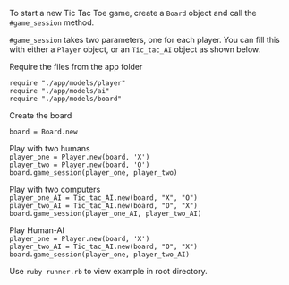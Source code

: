 To start a new Tic Tac Toe game, create a `Board` object and call the `#game_session` method.

`#game_session` takes two parameters, one for each player. You can fill this with either a `Player` object, or an `Tic_tac_AI` object as shown below.

Require the files from the app folder

`require "./app/models/player"`  
`require "./app/models/ai"`  
`require "./app/models/board"`


Create the board

`board = Board.new`

Play with two humans  
`player_one = Player.new(board, 'X')`  
`player_two = Player.new(board, 'O')`  
`board.game_session(player_one, player_two)`  

Play with two computers  
`player_one_AI = Tic_tac_AI.new(board, "X", "O")`  
`player_two_AI = Tic_tac_AI.new(board, "O", "X")`  
`board.game_session(player_one_AI, player_two_AI)`    

Play Human-AI  
`player_one = Player.new(board, 'X')`  
`player_two_AI = Tic_tac_AI.new(board, "O", "X")`  
`board.game_session(player_one, player_two_AI)`  

Use `ruby runner.rb` to view example in root directory.